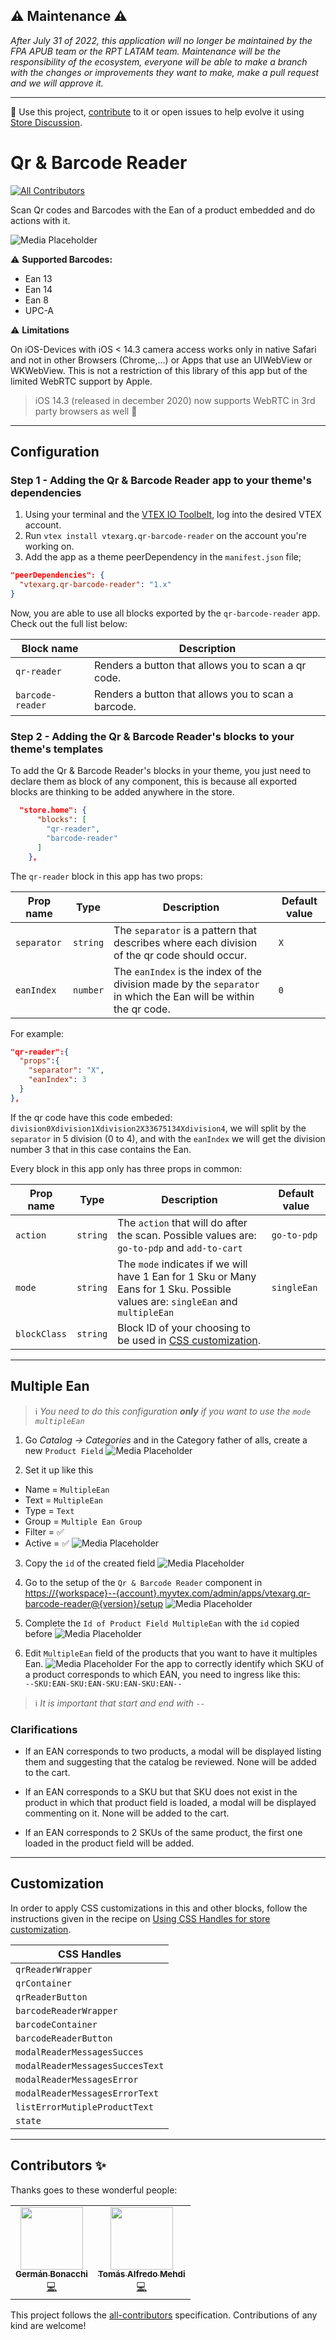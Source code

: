##  ⚠️ Maintenance ⚠️
*After July 31 of 2022, this application will no longer be maintained by the FPA APUB team or the RPT LATAM team. Maintenance will be the responsibility of the ecosystem, everyone will be able to make a branch with the changes or improvements they want to make, make a pull request and we will approve it.*

---

📢 Use this project, [contribute](https://github.com/vtex-apps/qr-barcode-reader) to it or open issues to help evolve it using [Store Discussion](https://github.com/vtex-apps/store-discussion).

# Qr & Barcode Reader

<!-- DOCS-IGNORE:start -->
<!-- ALL-CONTRIBUTORS-BADGE:START - Do not remove or modify this section -->
[![All Contributors](https://img.shields.io/badge/all_contributors-0-orange.svg?style=flat-square)](#contributors-)
<!-- ALL-CONTRIBUTORS-BADGE:END -->
<!-- DOCS-IGNORE:end -->

Scan Qr codes and Barcodes with the Ean of a product embedded and do actions with it.

![Media Placeholder](https://user-images.githubusercontent.com/55905671/141179209-ebbeeb19-7556-4a59-9913-d04b1f6c8f5d.gif)

:warning: **Supported Barcodes:**
- Ean 13
- Ean 14
- Ean 8
- UPC-A

:warning: **Limitations**

On iOS-Devices with iOS < 14.3 camera access works only in native Safari and not in other Browsers (Chrome,...) or Apps that use an UIWebView or WKWebView. This is not a restriction of this library of this app but of the limited WebRTC support by Apple. 

> iOS 14.3 (released in december 2020) now supports WebRTC in 3rd party browsers as well 🎉

---
## Configuration 

### Step 1 - Adding the Qr & Barcode Reader app to your theme's dependencies

1. Using your terminal and the [VTEX IO Toolbelt](https://vtex.io/docs/recipes/development/vtex-io-cli-installment-and-command-reference), log into the desired VTEX account.
2. Run `vtex install vtexarg.qr-barcode-reader` on the account you're working on.
3. Add the app as a theme peerDependency in the `manifest.json` file;
```json
"peerDependencies": {
  "vtexarg.qr-barcode-reader": "1.x"
}
```
Now, you are able to use all blocks exported by the `qr-barcode-reader` app. Check out the full list below:

| Block name     | Description | 
| -------------- | ----------- | 
| `qr-reader` | Renders a button that allows you to scan a qr code. | 
| `barcode-reader` | Renders a button that allows you to scan a barcode. | 

### Step 2 - Adding the Qr & Barcode Reader's blocks to your theme's templates

To add the Qr & Barcode Reader's blocks in your theme, you just need to declare them as block of any component, this is because all exported blocks are thinking to be added anywhere in the store.

```json
  "store.home": {
      "blocks": [
        "qr-reader",
        "barcode-reader"
      ]
    },
```

The `qr-reader` block in this app has two props:

| Prop name          | Type      |  Description | Default value |
| --------------------| ----------|--------------|---------------|
| `separator` | `string` | The `separator` is a pattern that describes where each division of the qr code should occur. |`X`|
| `eanIndex` | `number` | The `eanIndex` is the index of the division made by the `separator` in which the Ean will be within the qr code. |  `0`  |

For example:

```json
"qr-reader":{
  "props":{
    "separator": "X",
    "eanIndex": 3
  }
},
```

If the qr code have this code embeded: `division0Xdivision1Xdivision2X33675134Xdivision4`, we will split by the `separator` in 5 division (0 to 4), and with the `eanIndex` we will get the division number 3 that in this case contains the Ean.

Every block in this app only has three props in common:

| Prop name          | Type      |  Description | Default value |
| --------------------| ----------|--------------|---------------|
|  `action`  |  `string`  |  The `action` that will do after the scan. Possible values are: `go-to-pdp` and `add-to-cart` | `go-to-pdp` |
|  `mode`  |  `string`  |  The `mode` indicates if we will have 1 Ean for 1 Sku or Many Eans for 1 Sku. Possible values are: `singleEan` and `multipleEan` | `singleEan` |
|  `blockClass`  |  `string`  |  Block  ID  of your choosing to  be  used  in [CSS  customization](https://vtex.io/docs/recipes/style/using-css-handles-for-store-customization#using-the-blockclass-property). | 

---

## Multiple Ean

> ℹ️ _You need to do this configuration **only** if you want to use the `mode` `multipleEan`_

1. Go _Catalog -> Categories_ and in the Category father of alls, create a new `Product Field`
![Media Placeholder](https://user-images.githubusercontent.com/55905671/134919291-f4131fc6-2721-49c3-b4ef-9973a7394861.gif)

2. Set it up like this
- Name = `MultipleEan`
- Text = `MultipleEan`
- Type = `Text`
- Group = `Multiple Ean Group`
- Filter = ✅
- Active = ✅
![Media Placeholder](https://user-images.githubusercontent.com/55905671/134919558-8a56b9d7-6588-4200-b8cd-dd8ee75797de.png)


3. Copy the `id` of the created field
![Media Placeholder](https://user-images.githubusercontent.com/55905671/134921342-73a630cb-61dc-4fab-83b8-9e334b3f4a0c.png)

4. Go to the setup of the `Qr & Barcode Reader` component in 
<https://{workspace}--{account}.myvtex.com/admin/apps/vtexarg.qr-barcode-reader@{version}/setup>
![Media Placeholder](https://user-images.githubusercontent.com/55905671/134928031-687c9beb-0b21-4dde-bed0-60193ee95309.png)

5. Complete the `Id of Product Field MultipleEan` with the `id` copied before
![Media Placeholder](https://user-images.githubusercontent.com/55905671/134928287-3ca3df2f-066b-4f09-86bc-5ef3bc259900.png)

6. Edit `MultipleEan` field of the products that you want to have it multiples Ean. 
![Media Placeholder](https://user-images.githubusercontent.com/55905671/134929068-9b42913a-aaee-4b5a-9821-c05cb1ba43b4.png)
For the app to correctly identify which SKU of a product corresponds to which EAN, you need to ingress like this:  
`--SKU:EAN-SKU:EAN-SKU:EAN-SKU:EAN--`  
> ℹ️ _It is important that start and end with `--`_

### Clarifications

* If an EAN corresponds to two products, a modal will be displayed listing them and suggesting that the catalog be reviewed. None will be added to the cart.

* If an EAN corresponds to a SKU but that SKU does not exist in the product in which that product field is loaded, a modal will be displayed commenting on it. None will be added to the cart.

* If an EAN corresponds to 2 SKUs of the same product, the first one loaded in the product field will be added.
---
## Customization

In order to apply CSS customizations in this and other blocks, follow the instructions given in the recipe on [Using CSS Handles for store customization](https://vtex.io/docs/recipes/style/using-css-handles-for-store-customization).

| CSS Handles |
| ----------- | 
| `qrReaderWrapper` | 
| `qrContainer` | 
| `qrReaderButton` | 
| `barcodeReaderWrapper` | 
| `barcodeContainer` | 
| `barcodeReaderButton` | 
| `modalReaderMessagesSucces` | 
| `modalReaderMessagesSuccesText` | 
| `modalReaderMessagesError` | 
| `modalReaderMessagesErrorText` | 
| `listErrorMutipleProductText` | 
| `state` | 

---
<!-- DOCS-IGNORE:start -->

## Contributors ✨

Thanks goes to these wonderful people:
<table>
  <tr>
    <td align="center"><a href="https://github.com/germanBonacchi"><img src="https://avatars.githubusercontent.com/u/55905671?v=4" width="100px;" alt=""/><br /><sub><b>Germán Bonacchi</b></sub></a><br /><a href="https://github.com/vtex-apps/quantity-on-cart/commits?author=germanBonacchi" title="Code">💻</a></td>
    <td align="center"><a href="https://github.com/tomymehdi"><img src="https://avatars.githubusercontent.com/u/774112?v=4" width="100px;" alt=""/><br /><sub><b>Tomás Alfredo Mehdi</b></sub></a><br /><a href="https://github.com/vtex-apps/qr-barcode-reader/commits?author=tomymehdi" title="Code">💻</a></td>
  </tr>
</table>
<!-- ALL-CONTRIBUTORS-LIST:START - Do not remove or modify this section -->
<!-- prettier-ignore-start -->
<!-- markdownlint-disable -->
<!-- markdownlint-enable -->
<!-- prettier-ignore-end -->
<!-- ALL-CONTRIBUTORS-LIST:END -->

This project follows the [all-contributors](https://github.com/all-contributors/all-contributors) specification. Contributions of any kind are welcome!

<!-- DOCS-IGNORE:end -->
